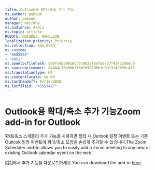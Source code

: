 ```yaml
---
title: Outlook용 확대/축소 추가 기능
ms.author: pebaum
author: pebaum
manager: mnirkhe
ms.audience: Admin
ms.topic: article
ROBOTS: NOINDEX, NOFOLLOW
localization_priority: Priority
ms.collection: Adm_O365
ms.custom:
- "9002503"
- "4851"
ms.openlocfilehash: 8e0fc4b89816c57c9b2efaafa8737f454c2de6c0
ms.sourcegitcommit: 04484c73b96bf76d1b50796b3e8913f49095c4f3
ms.translationtype: HT
ms.contentlocale: ko-KR
ms.lasthandoff: 04/18/2020
ms.locfileid: "43553427"
---
```

# <a name="zoom-add-in-for-outlook"></a><span data-ttu-id="886e8-102">Outlook용 확대/축소 추가 기능</span><span class="sxs-lookup"><span data-stu-id="886e8-102">Zoom add-in for Outlook</span></span>

<span data-ttu-id="886e8-103">확대/축소 스케줄러 추가 기능을 사용하면 웹의 새 Outlook 일정 이벤트 또는 기존 Outlook 일정 이벤트에 확대/축소 모임을 손쉽게 추가할 수 있습니다.</span><span class="sxs-lookup"><span data-stu-id="886e8-103">The Zoom Scheduler add-in allows you to easily add a Zoom meeting to any new or existing Outlook calendar event on the web.</span></span>

<span data-ttu-id="886e8-104">[여기](https://go.microsoft.com/fwlink/?linkid=2126413)에서 추가 기능을 다운로드하세요.</span><span class="sxs-lookup"><span data-stu-id="886e8-104">You can download the add-in [here](https://go.microsoft.com/fwlink/?linkid=2126413).</span></span>
 